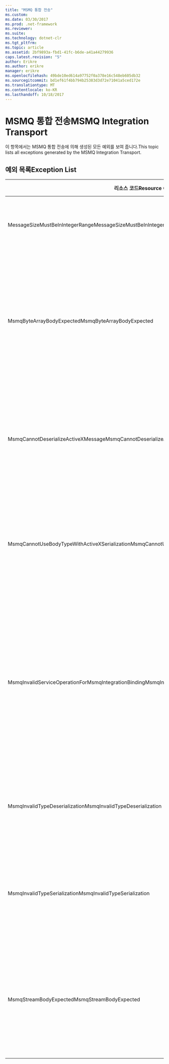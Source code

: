 ```yaml
---
title: "MSMQ 통합 전송"
ms.custom: 
ms.date: 03/30/2017
ms.prod: .net-framework
ms.reviewer: 
ms.suite: 
ms.technology: dotnet-clr
ms.tgt_pltfrm: 
ms.topic: article
ms.assetid: 2bf9893a-fbd1-41fc-b6de-a41a44279936
caps.latest.revision: "5"
author: Erikre
ms.author: erikre
manager: erikre
ms.openlocfilehash: 49bde10ed614a97752f0a378e16c548eb605db32
ms.sourcegitcommit: bd1ef61f4bb794b25383d3d72e71041a5ced172e
ms.translationtype: MT
ms.contentlocale: ko-KR
ms.lasthandoff: 10/18/2017
---
```

# <a name="msmq-integration-transport"></a><span data-ttu-id="435f6-102">MSMQ 통합 전송</span><span class="sxs-lookup"><span data-stu-id="435f6-102">MSMQ Integration Transport</span></span>
<span data-ttu-id="435f6-103">이 항목에서는 MSMQ 통합 전송에 의해 생성된 모든 예외를 보여 줍니다.</span><span class="sxs-lookup"><span data-stu-id="435f6-103">This topic lists all exceptions generated by the MSMQ Integration Transport.</span></span>  
  
## <a name="exception-list"></a><span data-ttu-id="435f6-104">예외 목록</span><span class="sxs-lookup"><span data-stu-id="435f6-104">Exception List</span></span>  
  
|<span data-ttu-id="435f6-105">리소스 코드</span><span class="sxs-lookup"><span data-stu-id="435f6-105">Resource Code</span></span>|<span data-ttu-id="435f6-106">리소스 문자열</span><span class="sxs-lookup"><span data-stu-id="435f6-106">Resource String</span></span>|  
|-------------------|---------------------|  
|<span data-ttu-id="435f6-107">MessageSizeMustBeInIntegerRange</span><span class="sxs-lookup"><span data-stu-id="435f6-107">MessageSizeMustBeInIntegerRange</span></span>|<span data-ttu-id="435f6-108">이 팩터리는 메시지를 버퍼링하므로 메시지 크기가 정수 값 범위 내에 있어야 합니다.</span><span class="sxs-lookup"><span data-stu-id="435f6-108">This factory buffers messages, so the message sizes must be in the range of an integer value.</span></span>|  
|<span data-ttu-id="435f6-109">MsmqByteArrayBodyExpected</span><span class="sxs-lookup"><span data-stu-id="435f6-109">MsmqByteArrayBodyExpected</span></span>|<span data-ttu-id="435f6-110">지정된 serialization 형식 및 MSMQ 메시지의 본문 사이에 불일치가 발생했습니다.</span><span class="sxs-lookup"><span data-stu-id="435f6-110">A mismatch occurred between the specified serialization format and the body of the MSMQ message.</span></span> <span data-ttu-id="435f6-111">메시지를 보내거나 받을 수 없습니다.</span><span class="sxs-lookup"><span data-stu-id="435f6-111">The message cannot be sent or received.</span></span> <span data-ttu-id="435f6-112">serialization 형식 ByteArray를 사용하려면 MSMQ 메시지의 본문이 형식 바이트[]여야 합니다.</span><span class="sxs-lookup"><span data-stu-id="435f6-112">The serialization format ByteArray requires the body of the MSMQ message to be of type byte[].</span></span>|  
|<span data-ttu-id="435f6-113">MsmqCannotDeserializeActiveXMessage</span><span class="sxs-lookup"><span data-stu-id="435f6-113">MsmqCannotDeserializeActiveXMessage</span></span>|<span data-ttu-id="435f6-114">ActiveX serialization 오류가 발생했습니다.</span><span class="sxs-lookup"><span data-stu-id="435f6-114">An ActiveX serialization error occurred.</span></span> <span data-ttu-id="435f6-115">메시지를 보내거나 받을 수 없습니다.</span><span class="sxs-lookup"><span data-stu-id="435f6-115">The message cannot be sent or received.</span></span> <span data-ttu-id="435f6-116">본문의 지정된 변수 유형이 실제 MSMQ 메시지 본문과 일치하지 않습니다.</span><span class="sxs-lookup"><span data-stu-id="435f6-116">The specified variant type for the body does not match the actual MSMQ message body.</span></span>|  
|<span data-ttu-id="435f6-117">MsmqCannotUseBodyTypeWithActiveXSerialization</span><span class="sxs-lookup"><span data-stu-id="435f6-117">MsmqCannotUseBodyTypeWithActiveXSerialization</span></span>|<span data-ttu-id="435f6-118">메시지의 속성이 일치하지 않습니다.</span><span class="sxs-lookup"><span data-stu-id="435f6-118">The properties of the message are mismatched.</span></span> <span data-ttu-id="435f6-119">메시지를 보내거나 받을 수 없습니다.</span><span class="sxs-lookup"><span data-stu-id="435f6-119">The message cannot be sent or received.</span></span> <span data-ttu-id="435f6-120">ActiveX serialization 형식을 사용할 경우 BodyType 메시지 속성을 지정할 수 없습니다.</span><span class="sxs-lookup"><span data-stu-id="435f6-120">The BodyType message property cannot be specified if the ActiveX serialization format is used.</span></span>|  
|<span data-ttu-id="435f6-121">MsmqInvalidServiceOperationForMsmqIntegrationBinding</span><span class="sxs-lookup"><span data-stu-id="435f6-121">MsmqInvalidServiceOperationForMsmqIntegrationBinding</span></span>|<span data-ttu-id="435f6-122">MsmqIntegrationBinding 유효성 검사가 실패했습니다.</span><span class="sxs-lookup"><span data-stu-id="435f6-122">The MsmqIntegrationBinding validation failed.</span></span> <span data-ttu-id="435f6-123">서비스 끝점을 시작할 수 없습니다.</span><span class="sxs-lookup"><span data-stu-id="435f6-123">The service endpoint cannot be started.</span></span> <span data-ttu-id="435f6-124">지정된 바인딩이 지정된 계약의 지정된 서비스 작업을 위한 메서드 서명을 지원하지 않습니다.</span><span class="sxs-lookup"><span data-stu-id="435f6-124">The specified binding does not support the method signature for the specified service operation in the specified contract.</span></span> <span data-ttu-id="435f6-125">MsmqIntegrationBinding을 사용하려면 서비스 작업을 수정합니다.</span><span class="sxs-lookup"><span data-stu-id="435f6-125">Correct the service operation to use the MsmqIntegrationBinding.</span></span>|  
|<span data-ttu-id="435f6-126">MsmqInvalidTypeDeserialization</span><span class="sxs-lookup"><span data-stu-id="435f6-126">MsmqInvalidTypeDeserialization</span></span>|<span data-ttu-id="435f6-127">serialization 형식을 인식할 수 없으므로 ActiveX serialization이 실패했습니다.</span><span class="sxs-lookup"><span data-stu-id="435f6-127">The ActiveX serialization failed because the serialization format cannot be recognized.</span></span> <span data-ttu-id="435f6-128">메시지를 보내거나 받을 수 없습니다.</span><span class="sxs-lookup"><span data-stu-id="435f6-128">The message cannot be sent or received.</span></span>|  
|<span data-ttu-id="435f6-129">MsmqInvalidTypeSerialization</span><span class="sxs-lookup"><span data-stu-id="435f6-129">MsmqInvalidTypeSerialization</span></span>|<span data-ttu-id="435f6-130">변수 유형이 인식되지 않습니다.</span><span class="sxs-lookup"><span data-stu-id="435f6-130">The variant type is not recognized.</span></span> <span data-ttu-id="435f6-131">ActiveX serialization이 실패했습니다.</span><span class="sxs-lookup"><span data-stu-id="435f6-131">The ActiveX serialization failed.</span></span> <span data-ttu-id="435f6-132">메시지를 보내거나 받을 수 없습니다.</span><span class="sxs-lookup"><span data-stu-id="435f6-132">The message cannot be sent or received.</span></span> <span data-ttu-id="435f6-133">지정한 변수 유형이 지원되지 않습니다.</span><span class="sxs-lookup"><span data-stu-id="435f6-133">The specified variant type is not supported.</span></span>|  
|<span data-ttu-id="435f6-134">MsmqStreamBodyExpected</span><span class="sxs-lookup"><span data-stu-id="435f6-134">MsmqStreamBodyExpected</span></span>|<span data-ttu-id="435f6-135">serialization 형식과 본문 내용이 일치하지 않습니다.</span><span class="sxs-lookup"><span data-stu-id="435f6-135">Mismatch between serialization format and body content.</span></span> <span data-ttu-id="435f6-136">메시지를 보내거나 받을 수 없습니다.</span><span class="sxs-lookup"><span data-stu-id="435f6-136">Message cannot be sent or received.</span></span> <span data-ttu-id="435f6-137">스트림 serialization 모드를 사용하면 형식 스트림의 본문만 보내거나 받을 수 있습니다.</span><span class="sxs-lookup"><span data-stu-id="435f6-137">Only a body of type stream can be sent or received using the stream serialization mode.</span></span>|
